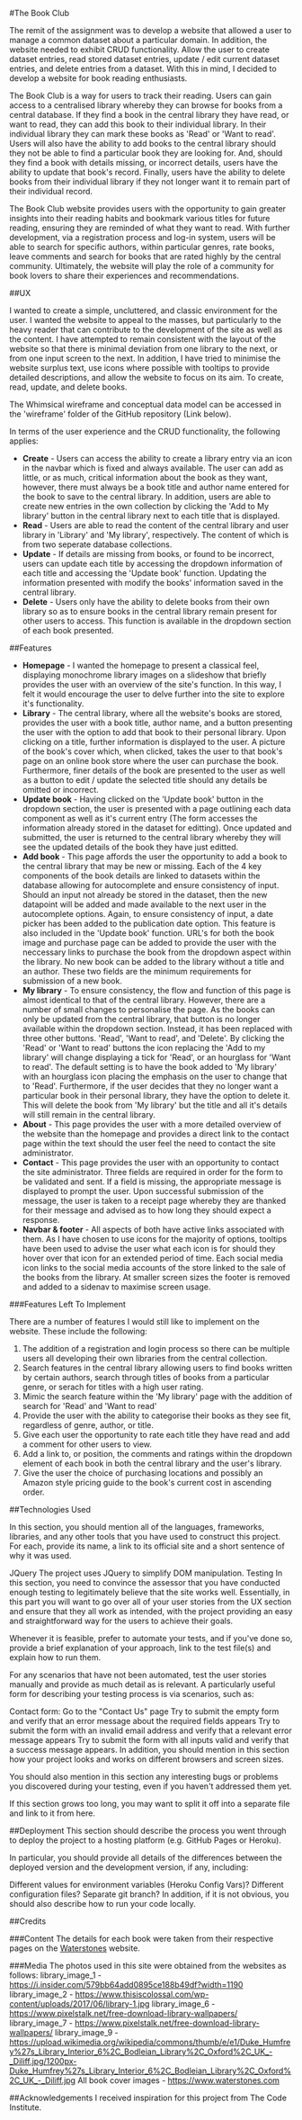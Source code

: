#The Book Club

The remit of the assignment was to develop a website that allowed a user to manage a common dataset about a particular domain. In addition, the website needed to exhibit CRUD functionality. Allow the user to create dataset entries, read stored dataset entries, update / edit current dataset entries, and delete entries from a dataset. With this in mind, I decided to develop a website for book reading enthusiasts.

The Book Club is a way for users to track their reading. Users can gain access to a centralised library whereby they can browse for books from a central database. If they find a book in the central library they have read, or want to read, they can add this book to their individual library. In their individual library they can mark these books as 'Read' or 'Want to read'. Users will also have the ability to add books to the central library should they not be able to find a particular book they are looking for. And, should they find a book with details missing, or incorrect details, users have the ability to update that book's record. Finally, users have the ability to delete books from their individual library if they not longer want it to remain part of their individual record.

The Book Club website provides users with the opportunity to gain greater insights into their reading habits and bookmark various titles for future reading, ensuring they are reminded of what they want to read. With further development, via a registration process and log-in system, users will be able to search for specific authors, within particular genres, rate books, leave comments and search for books that are rated highly by the central community. Ultimately, the website will play the role of a community for book lovers to share their experiences and recommendations.


##UX 

I wanted to create a simple, uncluttered, and classic environment for the user. I wanted the website to appeal to the masses, but particularly to the heavy reader that can contribute to the development of the site as well as the content. I have attempted to remain consistent with the layout of the website so that there is minimal deviation from one library to the next, or from one input screen to the next. In addition, I have tried to minimise the website surplus text, use icons where possible with tooltips to provide detailed descriptions, and allow the website to focus on its aim. To create, read, update, and delete books.

The Whimsical wireframe and conceptual data model can be accessed in the 'wireframe' folder of the GitHub repository (Link below).

In terms of the user experience and the CRUD functionality, the following applies:
- **Create** - Users can access the ability to create a library entry via an icon in the navbar which is fixed and always available. The user can add as little, or as much, critical information about the book as they want, however, there must always be a book title and author name entered for the book to save to the central library. In addition, users are able to create new entries in the own collection by clicking the 'Add to My library' button in the central library next to each title that is displayed.
- **Read** - Users are able to read the content of the central library and user library in 'Library' and 'My library', respectively. The content of which is from two seperate database collections.
- **Update** - If details are missing from books, or found to be incorrect, users can update each title by accessing the dropdown information of each title and accessing the 'Update book' function. Updating the information presented with modify the books' information saved in the central library.
- **Delete** - Users only have the ability to delete books from their own library so as to ensure books in the central library remain present for other users to access. This function is available in the dropdown section of each book presented.


##Features

- **Homepage** - I wanted the homepage to present a classical feel, displaying monochrome library images on a slideshow that briefly provides the user with an overview of the site's function. In this way, I felt it would encourage the user to delve further into the site to explore it's functionality.
- **Library** - The central library, where all the website's books are stored, provides the user with a book title, author name, and a button presenting the user with the option to add that book to their personal library. Upon clicking on a title, further information is displayed to the user. A picture of the book's cover which, when clicked, takes the user to that book's page on an online book store where the user can purchase the book. Furthermore, finer details of the book are presented to the user as well as a button to edit / update the selected title should any details be omitted or incorrect.
- **Update book** - Having clicked on the 'Update book' button in the dropdown section, the user is presented with a page outlining each data component as well as it's current entry (The form accesses the information already stored in the dataset for editting). Once updated and submitted, the user is returned to the central library whereby they will see the updated details of the book they have just editted.
- **Add book** - This page affords the user the opportunity to add a book to the central library that may be new or missing. Each of the 4 key components of the book details are linked to datasets within the database allowing for autocomplete and ensure consistency of input. Should an input not already be stored in the dataset, then the new datapoint will be added and made available to the next user in the autocomplete options. Again, to ensure consistency of input, a date picker has been added to the publication date option. This feature is also included in the 'Update book' function. URL's for both the book image and purchase page can be added to provide the user with the neccessary links to purchase the book from the dropdown aspect within the library. No new book can be added to the library without a title and an author. These two fields are the minimum requirements for submission of a new book.
- **My library** - To ensure consistency, the flow and function of this page is almost identical to that of the central library. However, there are a number of small changes to personalise the page. As the books can only be updated from the central library, that button is no longer available within the dropdown section. Instead, it has been replaced with three other buttons. 'Read', 'Want to read', and 'Delete'. By clicking the 'Read' or 'Want to read' buttons the icon replacing the 'Add to my library' will change displaying a tick for 'Read', or an hourglass for 'Want to read'. The default setting is to have the book added to 'My library' with an hourglass icon placing the emphasis on the user to change that to 'Read'. Furthermore, if the user decides that they no longer want a particular book in their personal library, they have the option to delete it. This will delete the book from 'My library' but the title and all it's details will still remain in the central library.
- **About** - This page provides the user with a more detailed overview of the website than the homepage and provides a direct link to the contact page within the text should the user feel the need to contact the site administrator.
- **Contact** - This page provides the user with an opportunity to contact the site administrator. Three fields are required in order for the form to be validated and sent. If a field is missing, the appropriate message is displayed to prompt the user. Upon successful submission of the message, the user is taken to a receipt page whereby they are thanked for their message and advised as to how long they should expect a response.
- **Navbar & footer** - All aspects of both have active links associated with them. As I have chosen to use icons for the majority of options, tooltips have been used to advise the user what each icon is for should they hover over that icon for an extended period of time. Each social media icon links to the social media accounts of the store linked to the sale of the books from the library. At smaller screen sizes the footer is removed and added to a sidenav to maximise screen usage.

###Features Left To Implement

There are a number of features I would still like to implement on the website. These include the following:
1. The addition of a registration and login process so there can be multiple users all developing their own libraries from the central collection.
2. Search features in the central library allowing users to find books written by certain authors, search through titles of books from a particular genre, or serach for titles with a high user rating.
3. Mimic the search feature within the 'My library' page with the addition of search for 'Read' and 'Want to read'
4. Provide the user with the ability to categorise their books as they see fit, regardless of genre, author, or title.
5. Give each user the opportunity to rate each title they have read and add a comment for other users to view.
6. Add a link to, or position, the comments and ratings within the dropdown element of each book in both the central library and the user's library.
7. Give the user the choice of purchasing locations and possibly an Amazon style pricing guide to the book's current cost in ascending order.


##Technologies Used


In this section, you should mention all of the languages, frameworks, libraries, and any other tools that you have used to construct this project. For each, provide its name, a link to its official site and a short sentence of why it was used.

JQuery
The project uses JQuery to simplify DOM manipulation.
Testing
In this section, you need to convince the assessor that you have conducted enough testing to legitimately believe that the site works well. Essentially, in this part you will want to go over all of your user stories from the UX section and ensure that they all work as intended, with the project providing an easy and straightforward way for the users to achieve their goals.

Whenever it is feasible, prefer to automate your tests, and if you've done so, provide a brief explanation of your approach, link to the test file(s) and explain how to run them.

For any scenarios that have not been automated, test the user stories manually and provide as much detail as is relevant. A particularly useful form for describing your testing process is via scenarios, such as:

Contact form:
Go to the "Contact Us" page
Try to submit the empty form and verify that an error message about the required fields appears
Try to submit the form with an invalid email address and verify that a relevant error message appears
Try to submit the form with all inputs valid and verify that a success message appears.
In addition, you should mention in this section how your project looks and works on different browsers and screen sizes.

You should also mention in this section any interesting bugs or problems you discovered during your testing, even if you haven't addressed them yet.

If this section grows too long, you may want to split it off into a separate file and link to it from here.

##Deployment
This section should describe the process you went through to deploy the project to a hosting platform (e.g. GitHub Pages or Heroku).

In particular, you should provide all details of the differences between the deployed version and the development version, if any, including:

Different values for environment variables (Heroku Config Vars)?
Different configuration files?
Separate git branch?
In addition, if it is not obvious, you should also describe how to run your code locally.


##Credits

###Content
The details for each book were taken from their respective pages on the [Waterstones](https://www.waterstones.com) website.

###Media
The photos used in this site were obtained from the websites as follows:
library_image_1 - https://i.insider.com/579bb64add0895ce188b49df?width=1190
library_image_2 - https://www.thisiscolossal.com/wp-content/uploads/2017/06/library-1.jpg
library_image_6 - https://www.pixelstalk.net/free-download-library-wallpapers/
library_image_7 - https://www.pixelstalk.net/free-download-library-wallpapers/
library_image_9 - https://upload.wikimedia.org/wikipedia/commons/thumb/e/e1/Duke_Humfrey%27s_Library_Interior_6%2C_Bodleian_Library%2C_Oxford%2C_UK_-_Diliff.jpg/1200px-Duke_Humfrey%27s_Library_Interior_6%2C_Bodleian_Library%2C_Oxford%2C_UK_-_Diliff.jpg
All book cover images - https://www.waterstones.com


##Acknowledgements
I received inspiration for this project from The Code Institute.